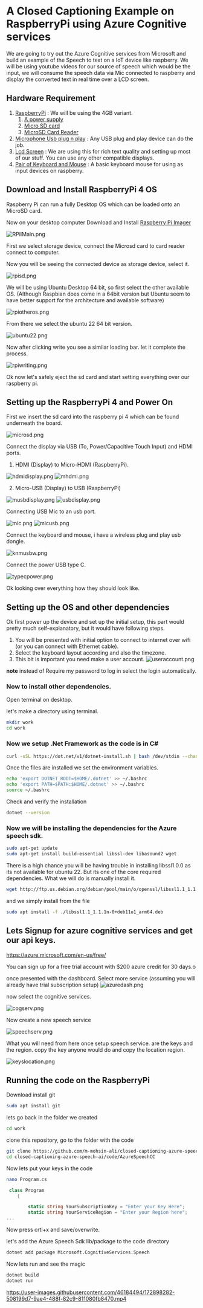 # A Closed Captioning Example on RaspberryPi using Azure Cognitive services

We are going to try out the Azure Cognitive services from Microsoft and build an example of the Speech to text on a IoT device like raspberry.
We will be using youtube videos for our source of speech which would be the input, we will consume the speech data via Mic connected to raspberry and display the converted text in real time over a LCD screen.

## Hardware Requirement
1. [RaspberryPi](https://thepihut.com/collections/featured-products/products/raspberry-pi-4-model-b) 
   : We will be using the 4GB variant.
   1. [A power supply](https://thepihut.com/products/raspberry-pi-psu-uk)
   2. [Micro SD card](https://thepihut.com/products/sandisk-microsd-card-class-10-a1)
   3. [MicroSD Card Reader](https://thepihut.com/products/mini-usb-2-0-microsd-card-reader)
2. [Microphone Usb plug n play](https://thepihut.com/products/mini-usb-microphone)
   : Any USB plug and play device can do the job.
3. [Lcd Screen](https://thepihut.com/products/7-capacitive-touchscreen-lcd-low-power-800x480)
   : We are using this for rich text quality and setting up most of our stuff. You can use any other compatible displays.
4. [Pair of Keyboard and Mouse](https://www.amazon.eg/-/en/HP-CS700-Wireless-Keyboard-Mouse/dp/B07M82KFVB)
   : A basic keyboard mouse for using as input devices on raspberry.
   
## Download and Install RaspberryPi 4 OS
Raspberry Pi can run a fully Desktop OS which can be loaded onto an MicroSD card.

Now on your desktop computer Download and Install [Raspberry Pi Imager](https://www.raspberrypi.com/software/)

![RPiIMain.png](assets/RPiIMain.png)

First we select storage device, connect the Microsd card to card reader connect to computer.

Now you will be seeing the connected device as storage device, select it.

![rpisd.png](assets/rpisd.png)

We will be using Ubuntu Desktop 64 bit, so first select the other available OS. (Although Raspbian does come in a 64bit version but Ubuntu seem to have better support for the architecture and available software)

![rpiotheros.png](assets/rpiotheros.png)

From there we select the ubuntu 22 64 bit version.

![ubuntu22.png](assets/ubuntu22.png)

Now after clicking write you see a similar loading bar. let it complete the process.

![rpiwriting.png](assets/rpiwriting.png)

Ok now let's safely eject the sd card and start setting everything over our raspberry pi.

## Setting up the RaspberryPi 4 and Power On

First we insert the sd card into the raspberry pi 4 which can be found underneath the board.

![microsd.png](assets/microsd.png)

Connect the display via USB (To, Power/Capacitive Touch Input) and HDMI ports.

1. HDMI (Display) to Micro-HDMI (RaspberryPi).

![hdmidisplay.png](assets/hdmidisplay.png)
![mhdmi.png](assets/mhdmi.png)

2. Micro-USB (Display) to USB (RaspberryPi)

![musbdisplay.png](assets/musbdisplay.png)
![usbdisplay.png](assets/usbdisplay.png)

Connecting USB Mic to an usb port.

![mic.png](assets/mic.png)
![micusb.png](assets/micusb.png)

Connect the keyboard and mouse, i have a wireless plug and play usb dongle.

![knmusbw.png](assets/knmusbw.png)

Connect the power USB type C.

![typecpower.png](assets/typecpower.png)

Ok looking over everything how they should look like.

## Setting up the OS and other dependencies

Ok first power up the device and set up the initial setup, this part would pretty much self-explanatory, but it would have following steps.
   1. You will be presented with initial option to connect to internet over wifi (or you can connect with Ethernet cable).
   2. Select the keyboard layout according and also the timezone.
   3. This bit is important you need make a user account.
   ![useraccount.png](assets/useraccount.png)
      
**note** instead of Require my password to log in select the login automatically.
      
### Now to install other dependencies.
Open terminal on desktop.

let's make a directory using terminal.
```bash
mkdir work
cd work
```
### Now we setup .Net Framework as the code is in C#
```bash
curl -sSL https://dot.net/v1/dotnet-install.sh | bash /dev/stdin --channel Current
```
Once the files are installed we set the environment variables.
```bash
echo 'export DOTNET_ROOT=$HOME/.dotnet' >> ~/.bashrc
echo 'export PATH=$PATH:$HOME/.dotnet' >> ~/.bashrc
source ~/.bashrc
```
Check and verify the installation
```bash
dotnet --version
```
### Now we will be installing the dependencies for the Azure speech sdk.

```bash
sudo apt-get update
sudo apt-get install build-essential libssl-dev libasound2 wget 
```
There is a high chance you will be having trouble in installing libssl1.0.0 as its not available for ubuntu 22. But its one of the core required dependencies.
What we will do is manually install it.
```bash
wget http://ftp.us.debian.org/debian/pool/main/o/openssl/libssl1.1_1.1.1n-0+deb11u1_arm64.deb
```
and we simply install from the file
```bash
sudo apt install -f ./libssl1.1_1.1.1n-0+deb11u1_arm64.deb
```
## Lets Signup for azure cognitive services and get our api keys.

https://azure.microsoft.com/en-us/free/

You can sign up for a free trial account with $200 azure credit for 30 days.o

once presented with the dashboard. Select more service (assuming you will already have trial  subscription setup)
![azuredash.png](assets/azuredash.png)

now select the cognitive services.

![cogserv.png](assets/cogserv.png)

Now create a new speech service

![speechserv.png](assets/speechserv.png)

What you will need from here once setup speech service. are the keys and the region.
copy the key anyone would do and copy the location region.

![keyslocation.png](assets/keyslocation.png)

## Running the code on the RaspberryPi

Download install git

```bash
sudo apt install git
```

lets go back in the folder we created
```bash
cd work
```
clone this repository, go to the folder with the code
```bash
git clone https://github.com/m-mohsin-ali/closed-captioning-azure-speech-ai
cd closed-captioning-azure-speech-ai/code/AzureSpeechCC
```
Now lets put your keys in the code
```bash
nano Program.cs
```
```C#
 class Program
    {

        static string YourSubscriptionKey = "Enter your Key Here";
        static string YourServiceRegion = "Enter your Region here";
...
```
Now press crtl+x and save/overwrite.

let's add the Azure Speech Sdk lib/package to the code directory
```bash
dotnet add package Microsoft.CognitiveServices.Speech
```
Now lets run and see the magic
```bash
dotnet build
dotnet run
```
https://user-images.githubusercontent.com/46184494/172898282-508199d7-9ae4-488f-82c9-811080fb8470.mp4

